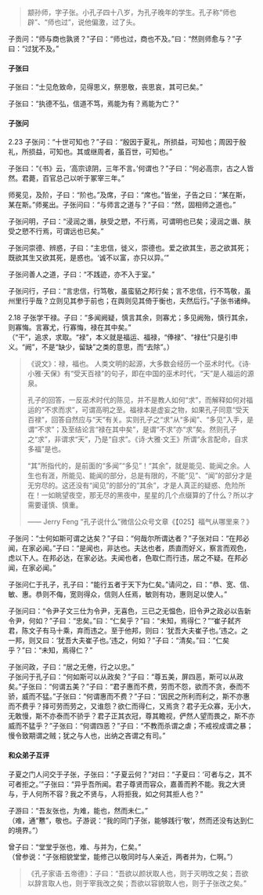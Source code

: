 

> 颛孙师，字子张。小孔子四十八岁，为孔子晚年的学生。孔子称“师也辟”、“师也过”，说他偏激，过了头。

子贡问：“师与商也孰贤？”子曰：“师也过，商也不及。”曰：“然则师愈与？”子曰：“过犹不及。”

#### 子张曰

子张曰：“士见危致命，见得思义，祭思敬，丧思哀，其可已矣。”

子张曰：“执德不弘，信道不笃，焉能为有？焉能为亡？”

#### 子张问

2.23 子张问：“十世可知也？”子曰：“殷因于夏礼，所损益，可知也；周因于殷礼，所损益，可知也。其或继周者，虽百世，可知也。”

子张曰：“《书》云，‘高宗谅阴，三年不言。’何谓也？”子曰：“何必高宗，古之人皆然。君薨，百官总己以听于冢宰三年。”

师冕见，及阶，子曰：“阶也。”及席，子曰：“席也。”皆坐，子告之曰：“某在斯，某在斯。”师冕出。子张问曰：“与师言之道与？”子曰：“然，固相师之道也。”

子张问明，子曰：“浸润之谮，肤受之愬，不行焉，可谓明也已矣；浸润之谮、肤受之愬不行焉，可谓远也已矣。”

子张问崇德、辨惑，子曰：“主忠信，徙义，崇德也。爱之欲其生，恶之欲其死；既欲其生又欲其死，是惑也。‘诚不以富，亦只以异。’”

子张问善人之道，子曰：“不践迹，亦不入于室。”

子张问行，子曰：“言忠信，行笃敬，虽蛮貊之邦行矣；言不忠信，行不笃敬，虽州里行乎哉？立则见其参于前也；在舆则见其倚于衡也，夫然后行。”子张书诸绅。

2.18 子张学干禄。子曰：“多闻阙疑，慎言其余，则寡尤；多见阙殆，慎行其余，则寡悔。言寡尤，行寡悔，禄在其中矣。”    
（“干”，追求，求取。“禄”，本义就是福运、福禄，“俸禄”、“禄仕”只是引申义。“阙”，不是“缺少，留缺”之类的意思，而“去除”。）     
> 《说文》：禄，福也。
> 人类文明的起源，大多数会经历一个巫术时代。《诗·小雅·天保》有“受天百禄”的句子，即在中国的巫术时代，“天”是人福运的源泉。  
>   
> 孔子的回答，一反巫术时代的陈见，并不是教人如何“求”，而解释如何对福运的“不求而求”，可谓高明之至。福禄本是虚妄之物，如果孔子同意“受天百禄”，回答自然应与“天”有关。实则孔子之“求”从“多闻”、“多见”入手，是谓“不求”；及至结论言“禄在其中矣”，是谓“不求”亦“求”矣。然则孔子之“求”，非谓求“天”，乃是“自求”。《诗·大雅·文王》所谓“永言配命，自求多福”是也。
> 
> “其”所指代的，是前面的“多闻”“多见”！“其余”，就是能见、能闻之余。人生也有涯，所能见、能闻的部分，总是有限的，不能“见”、“闻”的部分才是无穷尽的。这还没有“闻见”的部分的“其余”，才是人真正的疑惑、危险所在！一如眺望夜空，那无尽的黑夜中，星星的几个点缀算的了什么？所以才需要谨慎、慎重。
> 
> —— Jerry Feng “孔子说什么”微信公众号文章《【025】福气从哪里来？》

子张问：“士何如斯可谓之达矣？”子曰：“何哉尔所谓达者？”子张对曰：“在邦必闻，在家必闻。”子曰：“是闻也，非达也。夫达也者，质直而好义，察言而观色，虑以下人。在邦必达，在家必达。夫闻也者，色取仁而行违，居之不疑。在邦必闻，在家必闻。”

子张问仁于孔子，孔子曰：“能行五者于天下为仁矣。”请问之，曰：“恭、宽、信、敏、惠。恭则不侮，宽则得众，信则人任焉，敏则有功，惠则足以使人。”

子张问曰：“令尹子文三仕为令尹，无喜色，三已之无愠色，旧令尹之政必以告新令尹，何如？”子曰：“忠矣。”曰：“仁矣乎？”曰：“未知，焉得仁？”“崔子弑齐君，陈文子有马十乘，弃而违之。至于他邦，则曰：‘犹吾大夫崔子也。’违之。之一邦，则又曰：‘犹吾大夫崔子也。’违之，何如？”子曰：“清矣。”曰：“仁矣乎？”曰：“未知，焉得仁？”

子张问政，子曰：“居之无倦，行之以忠。”    
子张问于孔子曰：“何如斯可以从政矣？”子曰：“尊五美，屏四恶，斯可以从政矣。”子张曰：“何谓五美？”子曰：“君子惠而不费，劳而不怨，欲而不贪，泰而不骄，威而不猛。”子张曰：“何谓惠而不费？”子曰：“因民之所利而利之，斯不亦惠而不费乎？择可劳而劳之，又谁怨？欲仁而得仁，又焉贪？君子无众寡，无小大，无敢慢，斯不亦泰而不骄乎？君子正其衣冠，尊其瞻视，俨然人望而畏之，斯不亦威而不猛乎？”子张曰：“何谓四恶？”子曰：“不教而杀谓之虐；不戒视成谓之暴；慢令致期谓之贼；犹之与人也，出纳之吝谓之有司。”

#### 和众弟子互评

子夏之门人问交于子张，子张曰：“子夏云何？”对曰：“子夏曰：‘可者与之，其不可者拒之。’”子张曰：“异乎吾所闻。君子尊贤而容众，嘉善而矜不能。我之大贤与，于人何所不容？我之不贤与，人将拒我，如之何其拒人也？”

子游曰：“吾友张也，为难，能也，然而未仁。”    
（难，通“戁”，敬也。子游说：“我的同门子张，能够践行‘敬’，然而还没有达到仁的境界。”）

曾子曰：“堂堂乎张也，难、与并为，仁矣。”    
（曾参说：“子张相貌堂堂，能修己以敬同时与人亲近，两者并为，仁啊。”）
> 《孔子家语·五帝德》：子曰：“吾欲以颜状取人也，则于灭明改之矣；吾欲以辞言取人也，则于宰我改之矣；吾欲以容貌取人也，则于子张改之矣。”    
